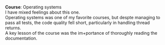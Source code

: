 **Course**: Operating systems\
I have mixed feelings about this one.\
Operating systems was one of my favorite courses, but despte managing to pass all tests, the code quality fell short, particularly in handling thread returns.\
A key lesson of the course was the im+portance of thoroughly reading the documentation.
